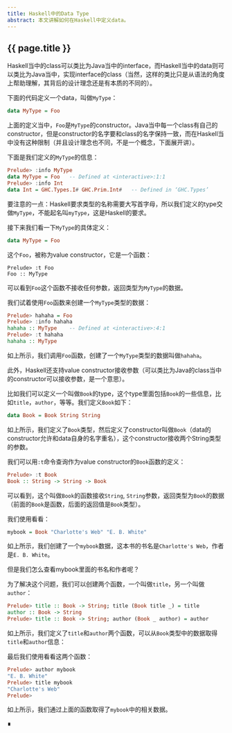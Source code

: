```yaml
---
title: Haskell中的Data Type
abstract: 本文讲解如何在Haskell中定义data。
---
```


## {{ page.title }}

Haskell当中的class可以类比为Java当中的interface，而Haskell当中的data则可以类比为Java当中，实现interface的class（当然，这样的类比只是从语法的角度上帮助理解，其背后的设计理念还是有本质的不同的）。

下面的代码定义一个data，叫做`MyType`：

```haskell
data MyType = Foo
```

上面的定义当中，`Foo`是`MyType`的constructor。Java当中每一个class有自己的constructor，但是constructor的名字要和class的名字保持一致，而在Haskell当中没有这种限制（并且设计理念也不同，不是一个概念，下面展开讲）。

下面是我们定义的`MyType`的信息：

```haskell
Prelude> :info MyType
data MyType = Foo 	-- Defined at <interactive>:1:1
Prelude> :info Int
data Int = GHC.Types.I# GHC.Prim.Int# 	-- Defined in ‘GHC.Types’
```

要注意的一点：Haskell要求类型的名称需要大写首字母，所以我们定义的type交做`MyType`，不能起名叫`myType`，这是Haskell的要求。

接下来我们看一下`MyType`的具体定义：

```haskell
data MyType = Foo
```

这个`Foo`，被称为value constructor，它是一个函数：

```
Prelude> :t Foo
Foo :: MyType
```

可以看到`Foo`这个函数不接收任何参数，返回类型为`MyType`的数据。

我们试着使用`Foo`函数来创建一个`MyType`类型的数据：

```haskell
Prelude> hahaha = Foo
Prelude> :info hahaha
hahaha :: MyType 	-- Defined at <interactive>:4:1
Prelude> :t hahaha
hahaha :: MyType
```

如上所示，我们调用`Foo`函数，创建了一个`MyType`类型的数据叫做`hahaha`。

此外，Haskell还支持value constructor接收参数（可以类比为Java的class当中的constructor可以接收参数，是一个意思）。

比如我们可以定义一个叫做`Book`的type，这个type里面包括`Book`的一些信息，比如`title`，`author`，等等。我们定义`Book`如下：

```haskell
data Book = Book String String
```

如上所示，我们定义了`Book`类型，然后定义了constructor叫做`Book`（data的constructor允许和data自身的名字重名），这个constructor接收两个String类型的参数。

我们可以用`:t`命令查询作为value constructor的`Book`函数的定义：

```haskell
Prelude> :t Book
Book :: String -> String -> Book
```

可以看到，这个叫做`Book`的函数接收`String`, `String`参数，返回类型为`Book`的数据（前面的`Book`是函数，后面的返回值是`Book`类型）。

我们使用看看：

```haskell
mybook = Book "Charlotte's Web" "E. B. White"
```

如上所示，我们创建了一个`mybook`数据，这本书的书名是`Charlotte's Web`，作者是`E. B. White`。

但是我们怎么查看mybook里面的书名和作者呢？

为了解决这个问题，我们可以创建两个函数，一个叫做`title`，另一个叫做`author`：

```haskell
Prelude> title :: Book -> String; title (Book title _) = title
author :: Book -> String
Prelude> title :: Book -> String; author (Book _ author) = author
```

如上所示，我们定义了`title`和`author`两个函数，可以从`Book`类型中的数据取得`title`和`author`信息：

最后我们使用看看这两个函数：

```haskell
Prelude> author mybook
"E. B. White"
Prelude> title mybook
"Charlotte's Web"
Prelude>
```

如上所示，我们通过上面的函数取得了`mybook`中的相关数据。

∎
